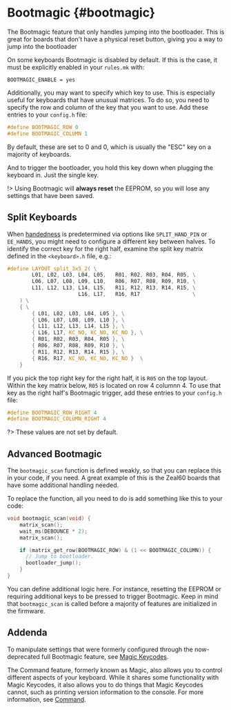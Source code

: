 # Bootmagic {#bootmagic}

The Bootmagic feature that only handles jumping into the bootloader. This is great for boards that don't have a physical reset button, giving you a way to jump into the bootloader

On some keyboards Bootmagic is disabled by default. If this is the case, it must be explicitly enabled in your `rules.mk` with:

```make
BOOTMAGIC_ENABLE = yes
```

Additionally, you may want to specify which key to use. This is especially useful for keyboards that have unusual matrices. To do so, you need to specify the row and column of the key that you want to use. Add these entries to your `config.h` file:

```c
#define BOOTMAGIC_ROW 0
#define BOOTMAGIC_COLUMN 1
```

By default, these are set to 0 and 0, which is usually the "ESC" key on a majority of keyboards.

And to trigger the bootloader, you hold this key down when plugging the keyboard in. Just the single key.

!> Using Bootmagic will **always reset** the EEPROM, so you will lose any settings that have been saved.

## Split Keyboards

When [handedness](feature_split_keyboard#setting-handedness) is predetermined via options like `SPLIT_HAND_PIN` or `EE_HANDS`, you might need to configure a different key between halves. To identify the correct key for the right half, examine the split key matrix defined in the `<keyboard>.h` file, e.g.:

```c
#define LAYOUT_split_3x5_2( \
        L01, L02, L03, L04, L05,   R01, R02, R03, R04, R05, \
        L06, L07, L08, L09, L10,   R06, R07, R08, R09, R10, \
        L11, L12, L13, L14, L15,   R11, R12, R13, R14, R15, \
                       L16, L17,   R16, R17                 \
    ) \
    { \
        { L01, L02, L03, L04, L05 }, \
        { L06, L07, L08, L09, L10 }, \
        { L11, L12, L13, L14, L15 }, \
        { L16, L17, KC_NO, KC_NO, KC_NO }, \
        { R01, R02, R03, R04, R05 }, \
        { R06, R07, R08, R09, R10 }, \
        { R11, R12, R13, R14, R15 }, \
        { R16, R17, KC_NO, KC_NO, KC_NO }  \
    }
```

If you pick the top right key for the right half, it is `R05` on the top layout. Within the key matrix below, `R05` is located on row 4 columnn 4. To use that key as the right half's Bootmagic trigger, add these entries to your `config.h` file:

```c
#define BOOTMAGIC_ROW_RIGHT 4
#define BOOTMAGIC_COLUMN_RIGHT 4
```

?> These values are not set by default.

## Advanced Bootmagic

The `bootmagic_scan` function is defined weakly, so that you can replace this in your code, if you need. A great example of this is the Zeal60 boards that have some additional handling needed.

To replace the function, all you need to do is add something like this to your code:

```c
void bootmagic_scan(void) {
    matrix_scan();
    wait_ms(DEBOUNCE * 2);
    matrix_scan();

    if (matrix_get_row(BOOTMAGIC_ROW) & (1 << BOOTMAGIC_COLUMN)) {
      // Jump to bootloader.
      bootloader_jump();
    }
}
```

You can define additional logic here. For instance, resetting the EEPROM or requiring additional keys to be pressed to trigger Bootmagic. Keep in mind that `bootmagic_scan` is called before a majority of features are initialized in the firmware.

## Addenda

To manipulate settings that were formerly configured through the now-deprecated full Bootmagic feature, see [Magic Keycodes](keycodes_magic).

The Command feature, formerly known as Magic, also allows you to control different aspects of your keyboard. While it shares some functionality with Magic Keycodes, it also allows you to do things that Magic Keycodes cannot, such as printing version information to the console. For more information, see [Command](feature_command).
